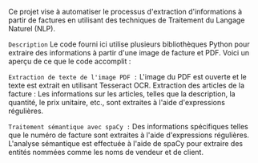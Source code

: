 
Ce projet vise à automatiser le processus d'extraction d'informations à partir de factures en utilisant des techniques de Traitement du Langage Naturel (NLP).

`Description`
Le code fourni ici utilise plusieurs bibliothèques Python pour extraire des informations à partir d'une image de facture et PDF. Voici un aperçu de ce que le code accomplit :

`Extraction de texte de l'image PDF :`
L'image du PDF est ouverte et le texte est extrait en utilisant Tesseract OCR.
Extraction des articles de la facture :
Les informations sur les articles, telles que la description, la quantité, le prix unitaire, etc., sont extraites à l'aide d'expressions régulières.

`Traitement sémantique avec spaCy :`
Des informations spécifiques telles que le numéro de facture sont extraites à l'aide d'expressions régulières.
L'analyse sémantique est effectuée à l'aide de spaCy pour extraire des entités nommées comme les noms de vendeur et de client.


